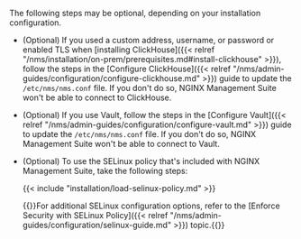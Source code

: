 The following steps may be optional, depending on your installation configuration.

- (Optional) If you used a custom address, username, or password or enabled TLS when [installing ClickHouse]({{< relref "/nms/installation/on-prem/prerequisites.md#install-clickhouse" >}}), follow the steps in the [Configure ClickHouse]({{< relref "/nms/admin-guides/configuration/configure-clickhouse.md" >}}) guide to update the `/etc/nms/nms.conf` file. If you don't do so, NGINX Management Suite won't be able to connect to ClickHouse.

- (Optional) If you use Vault, follow the steps in the [Configure Vault]({{< relref "/nms/admin-guides/configuration/configure-vault.md" >}}) guide to update the `/etc/nms/nms.conf` file. If you don't do so, NGINX Management Suite won't be able to connect to Vault.

- (Optional) To use the SELinux policy that's included with NGINX Management Suite, take the following steps:

   {{< include "installation/load-selinux-policy.md" >}}

   {{<see-also>}}For additional SELinux configuration options, refer to the [Enforce Security with SELinux Policy]({{< relref "/nms/admin-guides/configuration/selinux-guide.md" >}}) topic.{{</see-also>}}

<!-- Do not remove. Keep this code at the bottom of the include -->
<!-- DOCS-1030 -->